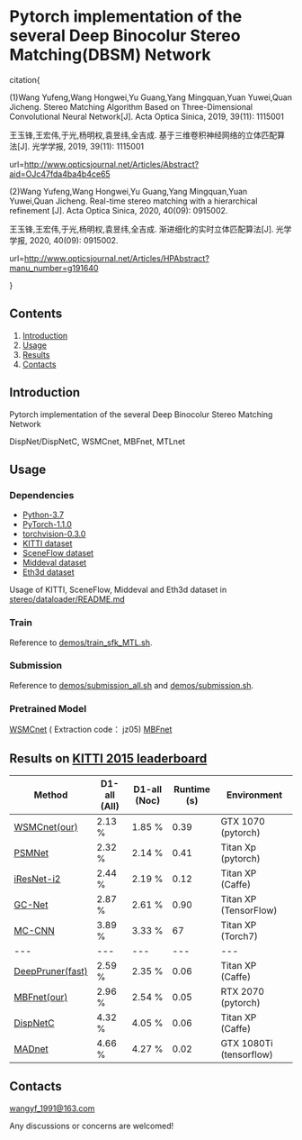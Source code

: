 ﻿# Pytorch implementation of the several Deep Binocolur Stereo Matching(DBSM) Network
citation{

(1)Wang Yufeng,Wang Hongwei,Yu Guang,Yang Mingquan,Yuan Yuwei,Quan Jicheng. Stereo Matching Algorithm Based on Three-Dimensional Convolutional Neural Network[J]. Acta Optica Sinica, 2019, 39(11): 1115001

王玉锋,王宏伟,于光,杨明权,袁昱纬,全吉成. 基于三维卷积神经网络的立体匹配算法[J]. 光学学报, 2019, 39(11): 1115001

url=http://www.opticsjournal.net/Articles/Abstract?aid=OJc47fda4ba4b4ce65

(2)Wang Yufeng,Wang Hongwei,Yu Guang,Yang Mingquan,Yuan Yuwei,Quan Jicheng. Real-time stereo matching with a hierarchical refinement [J]. Acta Optica Sinica, 2020, 40(09): 0915002.

王玉锋,王宏伟,于光,杨明权,袁昱纬,全吉成. 渐进细化的实时立体匹配算法[J]. 光学学报, 2020, 40(09): 0915002.

url=http://www.opticsjournal.net/Articles/HPAbstract?manu_number=g191640

}
## Contents

1. [Introduction](#introduction)
2. [Usage](#usage)
3. [Results](#results)
4. [Contacts](#contacts)

## Introduction

Pytorch implementation of the several Deep Binocolur Stereo Matching Network

DispNet/DispNetC, WSMCnet, MBFnet, MTLnet

## Usage

### Dependencies

- [Python-3.7](https://www.python.org/downloads/)
- [PyTorch-1.1.0](http://pytorch.org)
- [torchvision-0.3.0](http://pytorch.org)
- [KITTI dataset](http://www.cvlibs.net/datasets/kitti/eval_stereo.php)
- [SceneFlow dataset](https://lmb.informatik.uni-freiburg.de/resources/datasets/SceneFlowDatasets.en.html)
- [Middeval dataset](http://vision.middlebury.edu/stereo/)
- [Eth3d dataset](https://www.eth3d.net/datasets#low-res-two-view)

Usage of KITTI, SceneFlow, Middeval and Eth3d dataset in [stereo/dataloader/README.md](stereo/dataloader/README.md)

### Train
Reference to [demos/train_sfk_MTL.sh](demos/train_sfk_MTL.sh).

### Submission
Reference to [demos/submission_all.sh](demos/submission_all.sh) and [demos/submission.sh](demos/submission.sh).

### Pretrained Model

[WSMCnet](https://pan.baidu.com/s/1HtfUADZe8R4s2sV2cQW2qA) ( Extraction code： jz05)
[MBFnet](https://pan.baidu.com/s/1itwxOxwzgM0Rsk93sEpwIQ)


## Results on [KITTI 2015 leaderboard](http://www.cvlibs.net/datasets/kitti/eval_scene_flow.php?benchmark=stereo)

| Method | D1-all (All) | D1-all (Noc)| Runtime (s) |Environment|
|---|---|---|---|---|
| [WSMCnet(our)](http://www.opticsjournal.net/Articles/Abstract?aid=OJc47fda4ba4b4ce65) | 2.13 % | 1.85 % | 0.39 | GTX 1070 (pytorch) |
| [PSMNet](https://arxiv.org/abs/1803.08669) | 2.32 % | 2.14 % | 0.41 | Titan Xp (pytorch)|
| [iResNet-i2](https://arxiv.org/abs/1712.01039) | 2.44 % | 2.19 % | 0.12 | Titan XP (Caffe)|
| [GC-Net](https://arxiv.org/abs/1703.04309) | 2.87 % | 2.61 % | 0.90 | Titan XP (TensorFlow)|
| [MC-CNN](https://github.com/jzbontar/mc-cnn) | 3.89 % | 3.33 % | 67 | Titan XP (Torch7)|
|---|---|---|---|---|
| [DeepPruner(fast)](http://arxiv.org/abs/1909.05845) | 2.59 % | 2.35 % | 0.06 | Titan XP (Caffe) |
| [MBFnet(our)](http://www.opticsjournal.net/Articles/HPAbstract?manu_number=g191640) | 2.96 % | 2.54 % | 0.05 | RTX 2070 (pytorch) |
| [DispNetC](http://arxiv.org/abs/1512.02134) | 4.32 % | 4.05 % | 0.06 | Titan XP (Caffe) |
| [MADnet](http://arxiv.org/abs/1810.05424) | 4.66 % | 4.27 % | 0.02 | GTX 1080Ti (tensorflow) |


## Contacts
wangyf_1991@163.com

Any discussions or concerns are welcomed!

